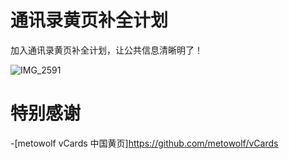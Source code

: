 通讯录黄页补全计划
======

加入通讯录黄页补全计划，让公共信息清晰明了！

![IMG_2591](https://user-images.githubusercontent.com/93051683/164186657-96b9f4d3-8e13-400e-a94e-af8457dce0ba.JPG)

# 特别感谢
-[metowolf vCards 中国黄页]https://github.com/metowolf/vCards
